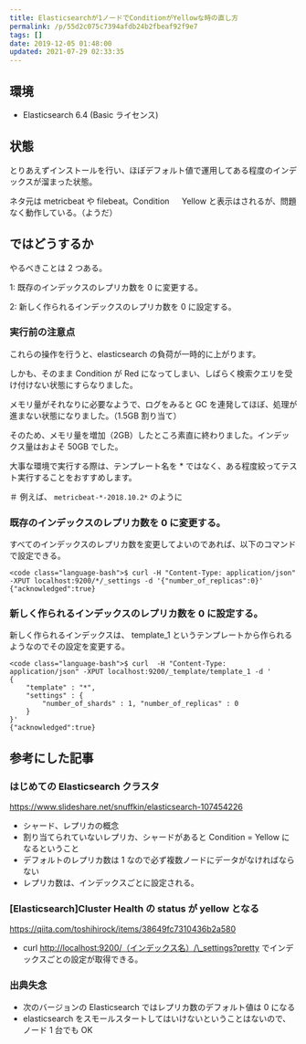 ```yaml
---
title: Elasticsearchが1ノードでConditionがYellowな時の直し方
permalink: /p/55d2c075c7394afdb24b2fbeaf92f9e7
tags: []
date: 2019-12-05 01:48:00
updated: 2021-07-29 02:33:35
---
```


## 環境

- Elasticsearch 6.4 (Basic ライセンス)

## 状態

とりあえずインストールを行い、ほぼデフォルト値で運用してある程度のインデックスが溜まった状態。

ネタ元は metricbeat や filebeat。Condition 　 Yellow と表示はされるが、問題なく動作している。（ようだ）

## ではどうするか

やるべきことは 2 つある。

1: 既存のインデックスのレプリカ数を 0 に変更する。

2: 新しく作られるインデックスのレプリカ数を 0 に設定する。

### 実行前の注意点

これらの操作を行うと、elasticsearch の負荷が一時的に上がります。

しかも、そのまま Condition が Red になってしまい、しばらく検索クエリを受け付けない状態にすらなりました。

メモリ量がそれなりに必要なようで、ログをみると GC を連発してほぼ、処理が進まない状態になりました。（1.5GB 割り当て）

そのため、メモリ量を増加（2GB）したところ素直に終わりました。インデックス量はおよそ 50GB でした。

大事な環境で実行する際は、テンプレート名を \* ではなく、ある程度絞ってテスト実行することをおすすめします。

＃ 例えば、 `metricbeat-*-2018.10.2*` のように

### 既存のインデックスのレプリカ数を 0 に変更する。

すべてのインデックスのレプリカ数を変更してよいのであれば、以下のコマンドで設定できる。

```
<code class="language-bash">$ curl -H "Content-Type: application/json" -XPUT localhost:9200/*/_settings -d '{"number_of_replicas":0}'
{"acknowledged":true}
```

### 新しく作られるインデックスのレプリカ数を 0 に設定する。

新しく作られるインデックスは、 template_1 というテンプレートから作られるようなのでその設定を変更する。

```
<code class="language-bash">$ curl  -H "Content-Type: application/json" -XPUT localhost:9200/_template/template_1 -d '
{
    "template" : "*",
    "settings" : {
        "number_of_shards" : 1, "number_of_replicas" : 0
    }
}'
{"acknowledged":true}
```

## 参考にした記事

### はじめての Elasticsearch クラスタ

<a href="https://www.slideshare.net/snuffkin/elasticsearch-107454226"><https://www.slideshare.net/snuffkin/elasticsearch-107454226>

- シャード、レプリカの概念
- 割り当てられていないレプリカ、シャードがあると Condition = Yellow になるということ
- デフォルトのレプリカ数は 1 なので必ず複数ノードにデータがなければならない
- レプリカ数は、インデックスごとに設定される。

### \[Elasticsearch]Cluster Health の status が yellow となる

<a href="https://qiita.com/toshihirock/items/38649fc7310436b2a580"><https://qiita.com/toshihirock/items/38649fc7310436b2a580>

- curl <a href="http://localhost:9200/%EF%BC%88%E3%82%A4%E3%83%B3%E3%83%87%E3%83%83%E3%82%AF%E3%82%B9%E5%90%8D%EF%BC%89/_settings?pretty"><http://localhost:9200/（インデックス名）/\_settings?pretty> でインデックスごとの設定が取得できる。

### 出典失念

- 次のバージョンの Elasticsearch ではレプリカ数のデフォルト値は 0 になる
- elasticsearch をスモールスタートしてはいけないということはないので、ノード 1 台でも OK
